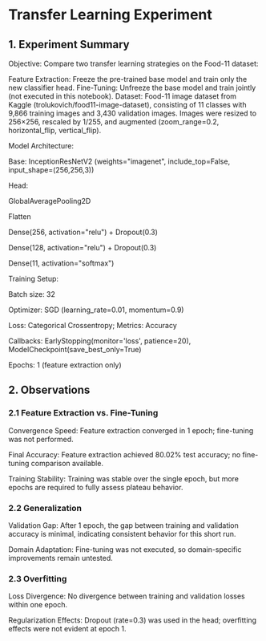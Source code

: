 # Transfer Learning Experiment

## 1. Experiment Summary

Objective: Compare two transfer learning strategies on the Food-11 dataset:

Feature Extraction: Freeze the pre-trained base model and train only the new classifier head.
Fine-Tuning: Unfreeze the base model and train jointly (not executed in this notebook).
Dataset: Food-11 image dataset from Kaggle (trolukovich/food11-image-dataset), consisting of 11 classes with 9,866 training images and 3,430 validation images. Images were resized to 256×256, rescaled by 1/255, and augmented (zoom_range=0.2, horizontal_flip, vertical_flip).

Model Architecture:

Base: InceptionResNetV2 (weights="imagenet", include_top=False, input_shape=(256,256,3))

Head:

GlobalAveragePooling2D

Flatten

Dense(256, activation="relu") + Dropout(0.3)

Dense(128, activation="relu") + Dropout(0.3)

Dense(11, activation="softmax")

Training Setup:

Batch size: 32

Optimizer: SGD (learning_rate=0.01, momentum=0.9)

Loss: Categorical Crossentropy; Metrics: Accuracy

Callbacks: EarlyStopping(monitor='loss', patience=20), ModelCheckpoint(save_best_only=True)

Epochs: 1 (feature extraction only)

## 2. Observations

### 2.1 Feature Extraction vs. Fine-Tuning

Convergence Speed: Feature extraction converged in 1 epoch; fine-tuning was not performed.

Final Accuracy: Feature extraction achieved 80.02% test accuracy; no fine-tuning comparison available.

Training Stability: Training was stable over the single epoch, but more epochs are required to fully assess plateau behavior.

### 2.2 Generalization

Validation Gap: After 1 epoch, the gap between training and validation accuracy is minimal, indicating consistent behavior for this short run.

Domain Adaptation: Fine-tuning was not executed, so domain-specific improvements remain untested.


### 2.3 Overfitting

Loss Divergence: No divergence between training and validation losses within one epoch.

Regularization Effects: Dropout (rate=0.3) was used in the head; overfitting effects were not evident at epoch 1.
